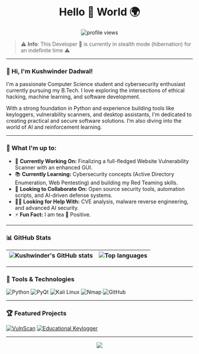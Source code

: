 <h1 align="center">Hello 👋 World 🌍</h1>

<p align="center">
  <img src="https://komarev.com/ghpvc/?username=KushwinderDadwal&label=Profile%20views&color=0e75b6&style=flat" alt="profile views"/>
</p>

> ⚠️ **Info**: This Developer 🐢 is currently in stealth mode (hibernation) for an indefinite time ⚠️

---

### 👋 Hi, I'm Kushwinder Dadwal!

I'm a passionate Computer Science student and cybersecurity enthusiast currently pursuing my B.Tech. I love exploring the intersections of ethical hacking, machine learning, and software development.

With a strong foundation in Python and experience building tools like keyloggers, vulnerability scanners, and desktop assistants, I'm dedicated to creating practical and secure software solutions. I’m also diving into the world of AI and reinforcement learning.

---

### 🚀 What I'm up to:

- 🧠 **Currently Working On:** Finalizing a full-fledged Website Vulnerability Scanner with an enhanced GUI.
- 📚 **Currently Learning:** Cybersecurity concepts (Active Directory Enumeration, Web Pentesting) and building my Red Teaming skills.
- 🤝 **Looking to Collaborate On:** Open source security tools, automation scripts, and AI-driven defense systems.
- 🙋‍♂️ **Looking for Help With:** CVE analysis, malware reverse engineering, and advanced AI security.
- ⚡ **Fun Fact:** I am tea 🍵 Positive.

---

### 📊 GitHub Stats

| <img align="center" src="https://github-readme-stats.vercel.app/api?username=KushwinderDadwal&show_icons=true&theme=radical&hide_border=true" alt="Kushwinder's GitHub stats" /> | <img align="center" src="https://github-readme-stats.vercel.app/api/top-langs/?username=KushwinderDadwal&layout=compact&theme=radical&hide_border=true" alt="Top languages" /> |
|--------------------------------------------------------------------------------------------------------------------------------------------------|--------------------------------------------------------------------------------------------------------------------------------------------------|

---

### 🧰 Tools & Technologies

![Python](https://img.shields.io/badge/Python-3670A0?style=for-the-badge&logo=python&logoColor=ffdd54)
![PyQt](https://img.shields.io/badge/PyQt-41cd52?style=for-the-badge&logo=qt&logoColor=white)
![Kali Linux](https://img.shields.io/badge/Kali_Linux-5578AC?style=for-the-badge&logo=kalilinux&logoColor=white)
![Nmap](https://img.shields.io/badge/Nmap-000000?style=for-the-badge&logo=proxmox&logoColor=white)
![GitHub](https://img.shields.io/badge/GitHub-181717?style=for-the-badge&logo=github)

---

### 🏆 Featured Projects

[![VulnScan](https://img.shields.io/badge/VulnScan-Security-orange?style=for-the-badge&logo=bugcrowd&logoColor=white)](https://github.com/KushwinderDadwal/VulnScan)
[![Educational Keylogger](https://img.shields.io/badge/Keylogger-Ethical-red?style=for-the-badge&logo=python&logoColor=white)](https://github.com/KushwinderDadwal/Keylogger)

---

<p align="center">
  <img src="https://capsule-render.vercel.app/api?type=waving&color=gradient&height=100&section=footer"/>
</p>
